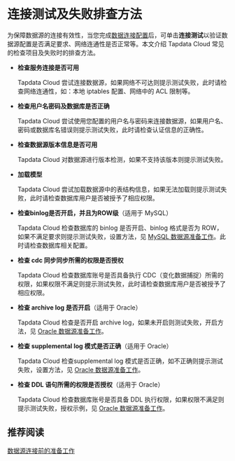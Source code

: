 # 连接测试及失败排查方法

为保障数据源的连接有效性，当您完成[数据连接配置](connect-database/README.md)后，可单击**连接测试**以验证数据源配置是否满足要求、网络连通性是否正常等。本文介绍 Tapdata Cloud 常见的检查项目及失败时的排查方法。

- **检查服务连接是否可用**

  Tapdata Cloud 尝试连接数据源，如果网络不可达则提示测试失败，此时请检查网络连通性，如：本地 iptables 配置、网络中的 ACL 限制等。

- **检查用户名密码及数据库是否正确**

  Tapdata Cloud 尝试使用您配置的用户名与密码来连接数据源，如果用户名、密码或数据库名错误则提示测试失败，此时请检查认证信息的正确性。

- **检查数据源版本信息是否可用**

  Tapdata Cloud 对数据源进行版本检测，如果不支持该版本则提示测试失败。

- **加载模型**

  Tapdata Cloud 尝试加载数据源中的表结构信息，如果无法加载则提示测试失败，此时请检查数据库用户是否被授予了相应权限。

- **检查binlog是否开启，并且为ROW级**（适用于 MySQL）

  Tapdata Cloud 检查数据库的 binlog 是否开启、binlog 格式是否为 ROW，如果不满足要求则提示测试失败，设置方法，见 [MySQL 数据源准备工作](../prerequisites/certified/mysql.md)。此时请检查数据库相关配置。

- **检查 cdc 同步同步所需的权限是否授权**

  Tapdata Cloud 检查数据库账号是否具备执行 CDC（变化数据捕捉）所需的权限，如果权限不满足则提示测试失败，此时请检查数据库用户是否被授予了相应权限。

- **检查 archive log 是否开启**（适用于 Oracle）

  Tapdata Cloud 检查是否开启 archive log，如果未开启则测试失败，开启方法，见 [Oracle 数据源准备工作](../prerequisites/certified/oracle.md)。

- **检查 supplemental log 模式是否正确**（适用于 Oracle）

  Tapdata Cloud 检查supplemental log 模式是否正确，如不正确则提示测试失败，设置方法，见 [Oracle 数据源准备工作](../prerequisites/certified/oracle.md)。

- **检查 DDL 语句所需的权限是否授权**（适用于 Oracle）

  Tapdata Cloud 检查数据库账号是否具备 DDL 执行权限，如果权限不满足则提示测试失败，授权示例，见 [Oracle 数据源准备工作](../prerequisites/certified/oracle.md)。



## 推荐阅读

[数据源连接前的准备工作](../prerequisites/config-database/README.md)